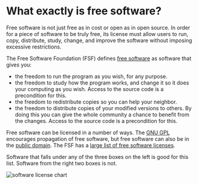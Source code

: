 # What exactly is free software?

Free software is not just free as in cost or open as in open source. In order for a piece of software to be truly free, its license must allow users to run, copy, distribute, study, change, and improve the software without imposing excessive restrictions.

The Free Software Foundation (FSF) defines [free software](https://www.gnu.org/philosophy/free-sw.html) as software that gives you:

- the freedom to run the program as you wish, for any purpose.
- the freedom to study how the program works, and change it so it does your computing as you wish. Access to the source code is a precondition for this. 
- the freedom to redistribute copies so you can help your neighbor.
- the freedom to distribute copies of your modified versions to others. By doing this you can give the whole community a chance to benefit from the changes. Access to the source code is a precondition for this.

Free software can be licensed in a number of ways. The [GNU GPL](https://en.wikipedia.org/wiki/GNU_General_Public_License) encourages propagation of free software, but free software can also be in the [public domain](http://unlicense.org/). The FSF has a [large list of free software licenses](https://www.gnu.org/licenses/license-list.html).

Software that falls under any of the three boxes on the left is good for this list. Software from the right two boxes is not.

![software license chart](https://upload.wikimedia.org/wikipedia/commons/thumb/3/38/Software-license-classification-mark-webbink.svg/799px-Software-license-classification-mark-webbink.svg.png)
